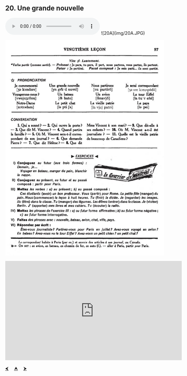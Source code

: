 ## 20. Une grande nouvelle

  <audio controls>
    <source src="sound/20A.ogg"></source>
  </audio>
![20A](img/20A.JPG)

![20B](img/20B.JPG)

<iframe width="560" height="315" src="https://www.youtube.com/embed/HycB9McWMfo" frameborder="0" allow="accelerometer; autoplay; encrypted-media; gyroscope; picture-in-picture" allowfullscreen></iframe>

<p>
  <a href='19.html' title='Önceki sayfa'>⮜</a>&emsp;
  <a href='..' title='Ana sayfa'>⮝</a>&emsp;
  <a href='21.html' title='Sonraki sayfa'>⮞</a>
</p>